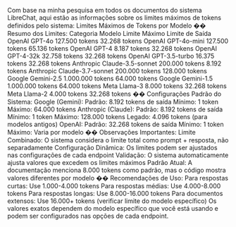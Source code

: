 Com base na minha pesquisa em todos os documentos do sistema LibreChat, aqui estão as informações sobre os limites máximos de tokens definidos pelo sistema:
Limites Máximos de Tokens por Modelo
�� Resumo dos Limites:
Categoria	Modelo	Limite Máximo	Limite de Saída
OpenAI	GPT-4o	127.500 tokens	32.268 tokens
OpenAI	GPT-4o-mini	127.500 tokens	65.136 tokens
OpenAI	GPT-4	8.187 tokens	32.268 tokens
OpenAI	GPT-4-32k	32.758 tokens	32.268 tokens
OpenAI	GPT-3.5-turbo	16.375 tokens	32.268 tokens
Anthropic	Claude-3.5-sonnet	200.000 tokens	8.192 tokens
Anthropic	Claude-3.7-sonnet	200.000 tokens	128.000 tokens
Google	Gemini-2.5	1.000.000 tokens	64.000 tokens
Google	Gemini-1.5	1.000.000 tokens	64.000 tokens
Meta	Llama-3	8.000 tokens	32.268 tokens
Meta	Llama-2	4.000 tokens	32.268 tokens
�� Configurações Padrão do Sistema:
Google (Gemini):
Padrão: 8.192 tokens de saída
Mínimo: 1 token
Máximo: 64.000 tokens
Anthropic (Claude):
Padrão: 8.192 tokens de saída
Mínimo: 1 token
Máximo: 128.000 tokens
Legado: 4.096 tokens (para modelos antigos)
OpenAI:
Padrão: 32.268 tokens de saída
Mínimo: 1 token
Máximo: Varia por modelo
�� Observações Importantes:
Limite Combinado: O sistema considera o limite total como prompt + resposta, não separadamente
Configuração Dinâmica: Os limites podem ser ajustados nas configurações de cada endpoint
Validação: O sistema automaticamente ajusta valores que excedem os limites máximos
Padrão Atual: A documentação menciona 8.000 tokens como padrão, mas o código mostra valores diferentes por modelo
�� Recomendações de Uso:
Para respostas curtas: Use 1.000-4.000 tokens
Para respostas médias: Use 4.000-8.000 tokens
Para respostas longas: Use 8.000-16.000 tokens
Para documentos extensos: Use 16.000+ tokens (verificar limite do modelo específico)
Os valores exatos dependem do modelo específico que você está usando e podem ser configurados nas opções de cada endpoint.